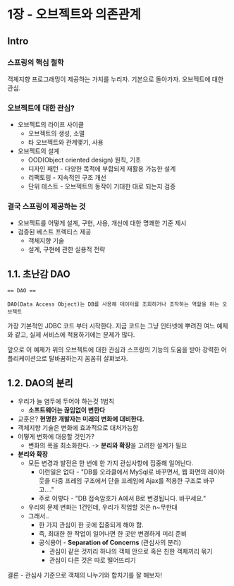 # 1장 - 오브젝트와 의존관계

## Intro

### 스프링의 핵심 철학 

객체지향 프로그래밍이 제공하는 가치를 누리자. 기본으로 돌아가자. 오브젝트에 대한 관심.

### 오브젝트에 대한 관심?

* 오브젝트의 라이프 사이클
    * 오브젝트의 생성, 소멸
    * 타 오브젝트와 관계맺기, 사용
* 오브젝트의 설계
    * OOD(Object oriented design) 원칙, 기초
    * 디자인 패턴 - 다양한 목적에 부합되게 재활용 가능한 설계
    * 리팩토링 - 지속적인 구조 개선
    * 단위 테스트 - 오브젝트의 동작이 기대한 대로 되는지 검증
    
### 결국 스프링이 제공하는 것

* 오브젝트를 어떻게 설계, 구현, 사용, 개선에 대한 명쾌한 기준 제시
* 검증된 베스트 프렉티스 제공
    * 객체지향 기술
    * 설계, 구현에 관한 실용적 전략

## 1.1. 초난감 DAO

```
== DAO ==

DAO(Data Access Object)는 DB를 사용해 데이터를 조회하거나 조작하는 역할을 하는 오브젝트
```

가장 기본적인 JDBC 코드 부터 시작한다. 지금 코드는 그냥 인터넷에 뿌려진 여느 예제와 같고, 실제 서비스에 적용하기에는 문제가 많다.

앞으로 이 예제가 위의 오브젝트에 대한 관심과 스프링의 기능의 도움을 받아 강력한 어플리케이션으로 탈바꿈하는지 꼼꼼히 살펴보자.

## 1.2. DAO의 분리

* 우리가 늘 염두에 두어야 하는것 1법칙
    * **소프트웨어는 끊임없이 변한다**
* 교훈은? **현명한 개발자는 미래의 변화에 대비한다.**
* 객체지향 기술은 변화에 효과적으로 대처가능함
* 어떻게 변화에 대응할 것인가?
    * 변화의 폭을 최소화한다. -> **분리와 확장**을 고려한 설계가 필요
* **분리와 확장**
    * 모든 변경과 발전은 한 번에 한 가지 관심사항에 집중해 일어난다.
        * 이런일은 없다 - "DB를 오라클에서 MySql로 바꾸면서, 웹 화면의 레이아웃을 다중 프레임 구조에서 단을 프레임에 Ajax를 적용한 구조로 바꾸고...."
        * 주로 이렇다 - "DB 접속암호가 A에서 B로 변경됩니다. 바꾸세요."
    * 우리의 문제 변화는 1건인데, 우리가 작업할 것은 n~무한대
    * 그래서..
        * 한 가지 관심이 한 곳에 집중되게 해야 함. 
        * 즉, 최대한 한 작업이 일어나면 한 곳만 변경하게 미리 준비
        * 공식용어 - **Separation of Concerns** (관심사의 분리)
            * 관심이 같은 것끼리 하나의 객체 안으로 혹은 친한 객체끼리 묶기
            * 관심이 다른 것은 따로 떨어뜨리기

결론 - 관심사 기준으로 객체의 나누기와 합치기를 잘 해보자!
